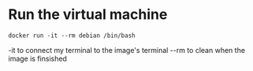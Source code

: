 # Run the virtual machine
```
docker run -it --rm debian /bin/bash
```
-it to connect my terminal to the image's terminal
--rm to clean when the image is finsished